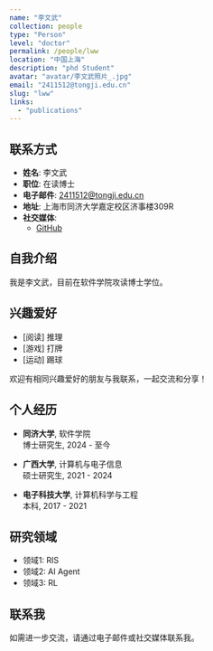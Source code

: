 ```yaml
---
name: "李文武"
collection: people
type: "Person"
level: "doctor"
permalink: /people/lww
location: "中国上海"
description: "phd Student"
avatar: "avatar/李文武照片_.jpg"
email: "2411512@tongji.edu.cn"
slug: "lww"
links:
  - "publications"
---
```


## 联系方式

- **姓名**: 李文武
- **职位**: 在读博士
- **电子邮件**: 2411512@tongji.edu.cn
- **地址**: 上海市同济大学嘉定校区济事楼309R
- **社交媒体**:
    - [GitHub](https://github.com/你的链接)


## 自我介绍

我是李文武，目前在软件学院攻读博士学位。

## 兴趣爱好

- [阅读] 推理
- [游戏] 打牌
- [运动] 踢球

欢迎有相同兴趣爱好的朋友与我联系，一起交流和分享！

## 个人经历

- **同济大学**, 软件学院  
  博士研究生, 2024 - 至今

- **广西大学**, 计算机与电子信息  
  硕士研究生, 2021 - 2024

- **电子科技大学**, 计算机科学与工程  
  本科, 2017 - 2021

## 研究领域

- 领域1: RIS
- 领域2: AI Agent
- 领域3: RL

## 联系我

如需进一步交流，请通过电子邮件或社交媒体联系我。